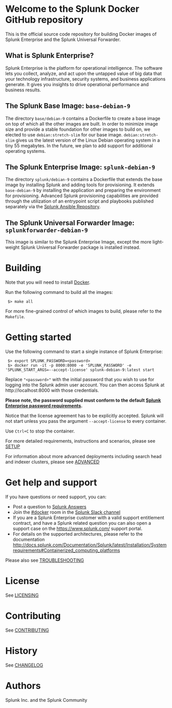 # Welcome to the Splunk Docker GitHub repository

This is the official source code repository for building Docker images of Splunk Enterprise
and the Splunk Universal Forwarder. 

## What is Splunk Enterprise?

Splunk Enterprise is the platform for operational intelligence. The software lets
you collect, analyze, and act upon the untapped value of big data that your technology
infrastructure, security systems, and business applications generate. It gives you
insights to drive operational performance and business results.

## The Splunk Base Image:   ```base-debian-9```

The directory `base/debian-9` contains a Dockerfile to create a base image on top
of which all the other images are built. In order to minimize image size and provide
a stable foundation for other images to build on, we elected to use `debian:stretch-slim` for our base image. `debian:stretch-slim` gives us the latest version of the Linux
Debian operating system in a tiny 55 megabytes. In the future, we plan to add
support for additional operating systems.

## The Splunk Enterprise Image:   ```splunk-debian-9```

The directory `splunk/debian-9` contains a Dockerfile that extends the base image
by installing Splunk and adding tools for provisioning. It extends `base-debian-9`
by installing the application and preparing the environment for provisioning.
Advanced Splunk provisioning capabilities are provided through the utilization 
of an entrypoint script and playbooks published separately via the
[Splunk Ansible Repository](https://github.com/splunk/splunk-ansible).

## The Splunk Universal Forwarder Image:   ```splunkforwarder-debian-9```

This image is similar to the Splunk Enterprise Image, except the more light-weight
Splunk Universal Forwarder package is installed instead.


# Building

Note that you will need to install [Docker](https://docs.docker.com/install/). 

Run the following command to build all the images:

```
 $> make all 
```

For more fine-grained control of which images to build, please refer to the `Makefile`.


# Getting started

Use the following command to start a single instance of Splunk Enterprise:
```
 $> export SPLUNK_PASSWORD=<password>
 $> docker run -it -p 8000:8000 -e 'SPLUNK_PASSWORD' -e 'SPLUNK_START_ARGS=--accept-license' splunk-debian-9:latest start
```
Replace `"<password>"` with the initial password that you wish to use for logging into the Splunk admin
user account. You can then access Splunk at http://localhost:8000 with those credentials.

**Please note, the password supplied must conform to the default
[Splunk Enterprise password requirements](https://docs.splunk.com/Documentation/Splunk/latest/Security/Configurepasswordsinspecfile).**

Notice that the license agreement has to be explicitly accepted. Splunk will not start
unless you pass the argument `--accept-license` to every container.

Use `Ctrl+C` to stop the container.

For more detailed requirements, instructions and scenarios, please see [SETUP](docs/SETUP.md)

For information about more advanced deployments including search head and indexer
clusters, please see [ADVANCED](docs/ADVANCED.md) 


# Get help and support

If you have questions or need support, you can:

* Post a question to [Splunk Answers](http://answers.splunk.com)
* Join the [#docker](https://splunk-usergroups.slack.com/messages/C1RH09ERM/) room in the [Splunk Slack channel](http://splunk-usergroups.slack.com)
* If you are a Splunk Enterprise customer with a valid support entitlement contract, and have a Splunk related question you can also open a support case on the https://www.splunk.com/ support portal.
* For details on the supported architectures, please refer to the documentation http://docs.splunk.com/Documentation/Splunk/latest/Installation/Systemrequirements#Containerized_computing_platforms

Please also see [TROUBLESHOOTING](docs/TROUBLESHOOTING.md)


# License

See [LICENSING](docs/LICENSING.md)


# Contributing

See [CONTRIBUTING](docs/CONTRIBUTING.md)


# History

See [CHANGELOG](docs/CHANGELOG.md)


# Authors

Splunk Inc. and the Splunk Community
